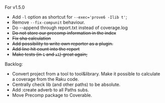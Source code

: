 For v1.5.0


* Add `-l` option as shortcut for `--exec='prove6 -Ilib t'`;
* Remove `--fix-compunit` behaviour.
* Do --append through report.txt instead of coverage.log
* ~~Do not store our precomp information in the index~~
* ~~Fix sha calculation~~
* ~~Add possibility to write own reporter as a plugin.~~
* ~~Add line hit count into the report~~
* ~~Make tests (in `t` and `xt`) great again;~~

Backlog:
* Convert project from a tool to tool&library. Make it possible to calculate a coverage from the Raku code.
* Centrally check lib (and other paths) to be absolute.
* Add :create adverb to all Paths subs.
* Move Precomp package to Coverable.
